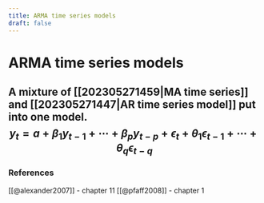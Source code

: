 ```yaml
---
title: ARMA time series models
draft: false
---
```

# ARMA time series models

A mixture of [[202305271459|MA time series]] and [[202305271447|AR time series model]] put into one model. 
$$
y_t = a + \beta_1 y_{t-1} + \cdots + \beta_p y_{t-p} + \epsilon_t + \theta_1\epsilon_{t-1} + \cdots + \theta_{q}\epsilon_{t-q}
$$
---
### References
[[@alexander2007]] - chapter 11
[[@pfaff2008]] - chapter 1

